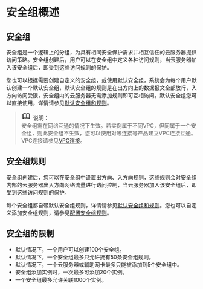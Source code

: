 # 安全组概述<a name="ZH-CN_TOPIC_0140323157"></a>

## 安全组<a name="section14990143614615"></a>

安全组是一个逻辑上的分组，为具有相同安全保护需求并相互信任的云服务器提供访问策略。安全组创建后，用户可以在安全组中定义各种访问规则，当云服务器加入该安全组后，即受到这些访问规则的保护。

您也可以根据需要创建自定义的安全组，或使用默认安全组，系统会为每个用户默认创建一个默认安全组，默认安全组的规则是在出方向上的数据报文全部放行，入方向访问受限，安全组内的云服务器无需添加规则即可互相访问。默认安全组您可以直接使用，详情请参见[默认安全组和规则](默认安全组和规则.md)。

>![](public_sys-resources/icon-note.gif) **说明：**   
>安全组需在网络互通的情况下生效。若实例属于不同VPC，但同属于一个安全组，则此安全组不生效，您可以使用对等连接等产品建立VPC连接互通。VPC连接请参见[VPC连接](https://support.huaweicloud.com/productdesc-vpc/overview_0002.html)。  

## 安全组规则<a name="section1293516499168"></a>

安全组创建后，您可以在安全组中设置出方向、入方向规则，这些规则会对安全组内部的云服务器出入方向网络流量进行访问控制，当云服务器加入该安全组后，即受到这些访问规则的保护。

每个安全组都自带默认安全组规则，详情请参见[默认安全组和规则](默认安全组和规则.md)。您也可以自定义添加安全组规则，请参见[配置安全组规则](配置安全组规则.md)。

## 安全组的限制<a name="section1795142593815"></a>

-   默认情况下，一个用户可以创建100个安全组。
-   默认情况下，一个安全组最多只允许拥有50条安全组规则。
-   默认情况下，一个云服务器或辅助网卡最多只能被添加到5个安全组中。
-   安全组添加实例时，一次最多可添加20个实例。
-   一个安全组最多允许关联1000个实例。

